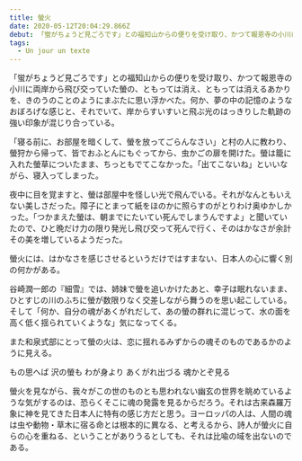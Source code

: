 ```yaml
---
title: 螢火
date: 2020-05-12T20:04:29.866Z
debut: 「蛍がちょうど見ごろです」との福知山からの便りを受け取り、かつて報恩寺の小川に両岸から飛び交っていた螢の、ともっては消え、ともっては消えるあかりを、きのうのことのようにまぶたに思い浮かべた。何か、夢の中の記憶のようなおぼろげな感じと、それでいて、岸からすいすいと飛ぶ光のはっきりした軌跡の強い印象が混じり合っている。
tags:
  - Un jour un texte
---
```

「蛍がちょうど見ごろです」との福知山からの便りを受け取り、かつて報恩寺の小川に両岸から飛び交っていた螢の、ともっては消え、ともっては消えるあかりを、きのうのことのようにまぶたに思い浮かべた。何か、夢の中の記憶のようなおぼろげな感じと、それでいて、岸からすいすいと飛ぶ光のはっきりした軌跡の強い印象が混じり合っている。

「寝る前に、お部屋を暗くして、螢を放ってごらんなさい」と村の人に教わり、螢狩から帰って、皆でおふとんにもぐってから、虫かごの扉を開けた。螢は籠に入れた螢草についたまま、ちっともでてこなかった。「出てこないね」といいながら、寝入ってしまった。

夜中に目を覚ますと、螢は部屋中を怪しい光で飛んでいる。それがなんともいえない美しさだった。障子にとまって紙をほのかに照らすのがとりわけ奥ゆかしかった。「つかまえた螢は、朝までにたいてい死んでしまうんですよ」と聞いていたので、ひと晩だけ力の限り発光し飛び交って死んで行く、そのはかなさが余計その美を増しているようだった。

螢火には、はかなさを感じさせるというだけではすまない、日本人の心に響く別の何かがある。

谷崎潤一郎の『細雪』では、姉妹で螢を追いかけたあと、幸子は眠れないまま、ひとすじの川のふちに螢が数限りなく交差しながら舞うのを思い起こしている。そして「何か、自分の魂があくがれだして、あの螢の群れに混じって、水の面を高く低く揺られていくような」気になってくる。

また和泉式部にとって螢の火は、恋に揺れるみずからの魂そのものであるかのように見える。

もの思へば 沢の螢も わが身より あくがれ出づる 魂かとぞ見る

螢火を見ながら、我々がこの世のものとも思われない幽玄の世界を眺めているような気がするのは、恐らくそこに魂の発露を見るからだろう。それは古来森羅万象に神を見てきた日本人に特有の感じ方だと思う。ヨーロッパの人は、人間の魂は虫や動物・草木に宿る命とは根本的に異なる、と考えるから、詩人が螢火に自らの心を重ねる、ということがありうるとしても、それは比喩の域を出ないのである。